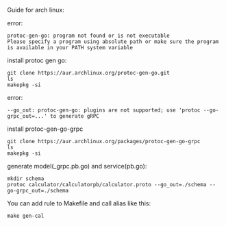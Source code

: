 Guide for arch linux:

error:
```console
protoc-gen-go: program not found or is not executable
Please specify a program using absolute path or make sure the program is available in your PATH system variable
```

install protoc gen go:
```console
git clone https://aur.archlinux.org/protoc-gen-go.git
ls
makepkg -si
```

error:
```console
--go_out: protoc-gen-go: plugins are not supported; use 'protoc --go-grpc_out=...' to generate gRPC
```

install protoc-gen-go-grpc
```console
git clone https://aur.archlinux.org/packages/protoc-gen-go-grpc
ls 
makepkg -si
```

generate model(_grpc.pb.go) and service(pb.go):
```console
mkdir schema
protoc calculator/calculatorpb/calculator.proto --go_out=./schema --go-grpc_out=./schema
```

You can add rule to Makefile and call alias like this:
```console
make gen-cal
```